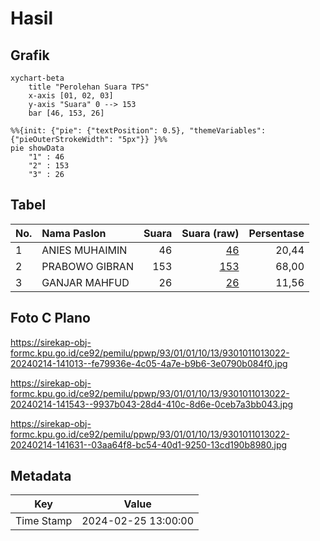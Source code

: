 # Hasil

## Grafik

```mermaid
xychart-beta
    title "Perolehan Suara TPS"
    x-axis [01, 02, 03]
    y-axis "Suara" 0 --> 153
    bar [46, 153, 26]
```

```mermaid
%%{init: {"pie": {"textPosition": 0.5}, "themeVariables": {"pieOuterStrokeWidth": "5px"}} }%%
pie showData
    "1" : 46
    "2" : 153
    "3" : 26
```

## Tabel

| No. | Nama Paslon    | Suara | Suara (raw) | Persentase |
|:--- |:-------------- | -----:| -----------:| ----------:|
| 1   | ANIES MUHAIMIN | 46    | [46][p-1]   | 20,44      |
| 2   | PRABOWO GIBRAN | 153   | [153][p-2]  | 68,00      |
| 3   | GANJAR MAHFUD  | 26    | [26][p-3]   | 11,56      |


[p-1]: https://github.com/gigit-pemilu/pemilu-2024-93-papua-selatan/blob/main/pilpres/hitung-suara/sub/93-papua-selatan/sub/01-merauke/sub/01-merauke/sub/1013-muli/sub/022-tps/sub/paslon-1.txt
[p-2]: https://github.com/gigit-pemilu/pemilu-2024-93-papua-selatan/blob/main/pilpres/hitung-suara/sub/93-papua-selatan/sub/01-merauke/sub/01-merauke/sub/1013-muli/sub/022-tps/sub/paslon-2.txt
[p-3]: https://github.com/gigit-pemilu/pemilu-2024-93-papua-selatan/blob/main/pilpres/hitung-suara/sub/93-papua-selatan/sub/01-merauke/sub/01-merauke/sub/1013-muli/sub/022-tps/sub/paslon-3.txt

## Foto C Plano

https://sirekap-obj-formc.kpu.go.id/ce92/pemilu/ppwp/93/01/01/10/13/9301011013022-20240214-141013--fe79936e-4c05-4a7e-b9b6-3e0790b084f0.jpg

https://sirekap-obj-formc.kpu.go.id/ce92/pemilu/ppwp/93/01/01/10/13/9301011013022-20240214-141543--9937b043-28d4-410c-8d6e-0ceb7a3bb043.jpg

https://sirekap-obj-formc.kpu.go.id/ce92/pemilu/ppwp/93/01/01/10/13/9301011013022-20240214-141631--03aa64f8-bc54-40d1-9250-13cd190b8980.jpg


## Metadata

| Key        | Value               |
| ---------- | ------------------- |
| Time Stamp | 2024-02-25 13:00:00 |



